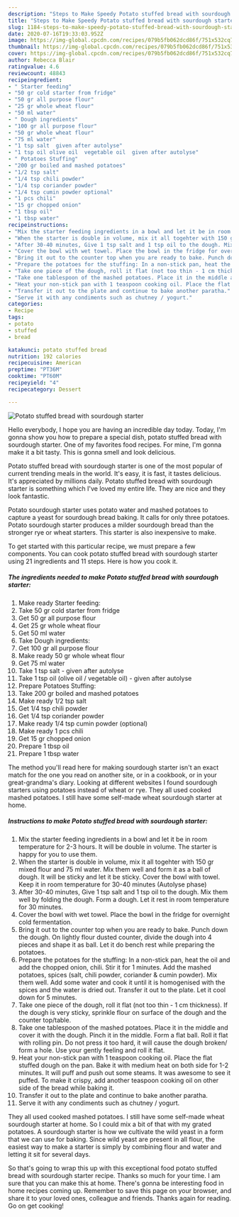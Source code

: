 ```yaml
---
description: "Steps to Make Speedy Potato stuffed bread with sourdough starter"
title: "Steps to Make Speedy Potato stuffed bread with sourdough starter"
slug: 1184-steps-to-make-speedy-potato-stuffed-bread-with-sourdough-starter
date: 2020-07-16T19:33:03.952Z
image: https://img-global.cpcdn.com/recipes/079b5fb062dcd86f/751x532cq70/potato-stuffed-bread-with-sourdough-starter-recipe-main-photo.jpg
thumbnail: https://img-global.cpcdn.com/recipes/079b5fb062dcd86f/751x532cq70/potato-stuffed-bread-with-sourdough-starter-recipe-main-photo.jpg
cover: https://img-global.cpcdn.com/recipes/079b5fb062dcd86f/751x532cq70/potato-stuffed-bread-with-sourdough-starter-recipe-main-photo.jpg
author: Rebecca Blair
ratingvalue: 4.6
reviewcount: 48843
recipeingredient:
- " Starter feeding"
- "50 gr cold starter from fridge"
- "50 gr all purpose flour"
- "25 gr whole wheat flour"
- "50 ml water"
- " Dough ingredients"
- "100 gr all purpose flour"
- "50 gr whole wheat flour"
- "75 ml water"
- "1 tsp salt  given after autolyse"
- "1 tsp oil olive oil  vegetable oil  given after autolyse"
- " Potatoes Stuffing"
- "200 gr boiled and mashed potatoes"
- "1/2 tsp salt"
- "1/4 tsp chili powder"
- "1/4 tsp coriander powder"
- "1/4 tsp cumin powder optional"
- "1 pcs chili"
- "15 gr chopped onion"
- "1 tbsp oil"
- "1 tbsp water"
recipeinstructions:
- "Mix the starter feeding ingredients in a bowl and let it be in room temperature for 2-3 hours. It will be double in volume. The starter is happy for you to use them."
- "When the starter is double in volume, mix it all togehter with 150 gr mixed flour and 75 ml water. Mix them well and form it as a ball of dough. It will be sticky and let it be sticky. Cover the bowl with towel. Keep it in room temperature for 30-40 minutes (Autolyse phase)"
- "After 30-40 minutes, Give 1 tsp salt and 1 tsp oil to the dough. Mix them well by folding the dough. Form a dough. Let it rest in room temperature for 30 minutes."
- "Cover the bowl with wet towel. Place the bowl in the fridge for overnight cold fermentation."
- "Bring it out to the counter top when you are ready to bake. Punch down the dough. On lightly flour dusted counter, divide the dough into 4 pieces and shape it as ball. Let it do bench rest while preparing the potatoes."
- "Prepare the potatoes for the stuffing: In a non-stick pan, heat the oil and add the chopped onion, chili. Stir it for 1 minutes. Add the mashed potatoes, spices (salt, chili powder, coriander &amp; cumin powder). Mix them well. Add some water and cook it until it is homogenised with the spices and the water is dried out. Transfer it out to the plate. Let it cool down for 5 minutes."
- "Take one piece of the dough, roll it flat (not too thin - 1 cm thickness). If the dough is very sticky, sprinkle flour on surface of the dough and the counter top/table."
- "Take one tablespoon of the mashed potatoes. Place it in the middle and cover it with the dough. Pinch it in the middle. Form a flat ball. Roll it flat with rolling pin. Do not press it too hard, it will cause the dough broken/ form a hole. Use your gently feeling and roll it flat."
- "Heat your non-stick pan with 1 teaspoon cooking oil. Place the flat stuffed dough on the pan. Bake it with medium heat on both side for 1-2 minutes. It will puff and push out some steams. It was awesome to see it puffed. To make it crispy, add another teaspoon cooking oil on other side of the bread while baking it."
- "Transfer it out to the plate and continue to bake another paratha."
- "Serve it with any condiments such as chutney / yogurt."
categories:
- Recipe
tags:
- potato
- stuffed
- bread

katakunci: potato stuffed bread 
nutrition: 192 calories
recipecuisine: American
preptime: "PT36M"
cooktime: "PT60M"
recipeyield: "4"
recipecategory: Dessert

---
```



![Potato stuffed bread with sourdough starter](https://img-global.cpcdn.com/recipes/079b5fb062dcd86f/751x532cq70/potato-stuffed-bread-with-sourdough-starter-recipe-main-photo.jpg)

Hello everybody, I hope you are having an incredible day today. Today, I'm gonna show you how to prepare a special dish, potato stuffed bread with sourdough starter. One of my favorites food recipes. For mine, I'm gonna make it a bit tasty. This is gonna smell and look delicious.

Potato stuffed bread with sourdough starter is one of the most popular of current trending meals in the world. It's easy, it is fast, it tastes delicious. It's appreciated by millions daily. Potato stuffed bread with sourdough starter is something which I've loved my entire life. They are nice and they look fantastic.

Potato sourdough starter uses potato water and mashed potatoes to capture a yeast for sourdough bread baking. It calls for only three potatoes. Potato sourdough starter produces a milder sourdough bread than the stronger rye or wheat starters. This starter is also inexpensive to make.


To get started with this particular recipe, we must prepare a few components. You can cook potato stuffed bread with sourdough starter using 21 ingredients and 11 steps. Here is how you cook it.

<!--inarticleads1-->

##### The ingredients needed to make Potato stuffed bread with sourdough starter:

1. Make ready  Starter feeding:
1. Take 50 gr cold starter from fridge
1. Get 50 gr all purpose flour
1. Get 25 gr whole wheat flour
1. Get 50 ml water
1. Take  Dough ingredients:
1. Get 100 gr all purpose flour
1. Make ready 50 gr whole wheat flour
1. Get 75 ml water
1. Take 1 tsp salt - given after autolyse
1. Take 1 tsp oil (olive oil / vegetable oil) - given after autolyse
1. Prepare  Potatoes Stuffing:
1. Take 200 gr boiled and mashed potatoes
1. Make ready 1/2 tsp salt
1. Get 1/4 tsp chili powder
1. Get 1/4 tsp coriander powder
1. Make ready 1/4 tsp cumin powder (optional)
1. Make ready 1 pcs chili
1. Get 15 gr chopped onion
1. Prepare 1 tbsp oil
1. Prepare 1 tbsp water


The method you&#39;ll read here for making sourdough starter isn&#39;t an exact match for the one you read on another site, or in a cookbook, or in your great-grandma&#39;s diary. Looking at different websites I found sourdough starters using potatoes instead of wheat or rye. They all used cooked mashed potatoes. I still have some self-made wheat sourdough starter at home. 

<!--inarticleads2-->

##### Instructions to make Potato stuffed bread with sourdough starter:

1. Mix the starter feeding ingredients in a bowl and let it be in room temperature for 2-3 hours. It will be double in volume. The starter is happy for you to use them.
1. When the starter is double in volume, mix it all togehter with 150 gr mixed flour and 75 ml water. Mix them well and form it as a ball of dough. It will be sticky and let it be sticky. Cover the bowl with towel. Keep it in room temperature for 30-40 minutes (Autolyse phase)
1. After 30-40 minutes, Give 1 tsp salt and 1 tsp oil to the dough. Mix them well by folding the dough. Form a dough. Let it rest in room temperature for 30 minutes.
1. Cover the bowl with wet towel. Place the bowl in the fridge for overnight cold fermentation.
1. Bring it out to the counter top when you are ready to bake. Punch down the dough. On lightly flour dusted counter, divide the dough into 4 pieces and shape it as ball. Let it do bench rest while preparing the potatoes.
1. Prepare the potatoes for the stuffing: In a non-stick pan, heat the oil and add the chopped onion, chili. Stir it for 1 minutes. Add the mashed potatoes, spices (salt, chili powder, coriander &amp; cumin powder). Mix them well. Add some water and cook it until it is homogenised with the spices and the water is dried out. Transfer it out to the plate. Let it cool down for 5 minutes.
1. Take one piece of the dough, roll it flat (not too thin - 1 cm thickness). If the dough is very sticky, sprinkle flour on surface of the dough and the counter top/table.
1. Take one tablespoon of the mashed potatoes. Place it in the middle and cover it with the dough. Pinch it in the middle. Form a flat ball. Roll it flat with rolling pin. Do not press it too hard, it will cause the dough broken/ form a hole. Use your gently feeling and roll it flat.
1. Heat your non-stick pan with 1 teaspoon cooking oil. Place the flat stuffed dough on the pan. Bake it with medium heat on both side for 1-2 minutes. It will puff and push out some steams. It was awesome to see it puffed. To make it crispy, add another teaspoon cooking oil on other side of the bread while baking it.
1. Transfer it out to the plate and continue to bake another paratha.
1. Serve it with any condiments such as chutney / yogurt.


They all used cooked mashed potatoes. I still have some self-made wheat sourdough starter at home. So I could mix a bit of that with my grated potatoes. A sourdough starter is how we cultivate the wild yeast in a form that we can use for baking. Since wild yeast are present in all flour, the easiest way to make a starter is simply by combining flour and water and letting it sit for several days. 

So that's going to wrap this up with this exceptional food potato stuffed bread with sourdough starter recipe. Thanks so much for your time. I am sure that you can make this at home. There's gonna be interesting food in home recipes coming up. Remember to save this page on your browser, and share it to your loved ones, colleague and friends. Thanks again for reading. Go on get cooking!
